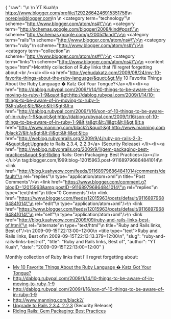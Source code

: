 {
  "raw": "<entry>\n  <author>\n    <name>YT Kuah</name>\n    <uri>https://www.blogger.com/profile/12922664246915351758</uri>\n    <email>noreply@blogger.com</email>\n  </author>\n  <category term=\"technology\"\n    scheme=\"http://www.blogger.com/atom/ns#\"/>\n  <category term=\"http://schemas.google.com/blogger/2008/kind#post\"\n    scheme=\"http://schemas.google.com/g/2005#kind\"/>\n  <category term=\"rails\"\n    scheme=\"http://www.blogger.com/atom/ns#\"/>\n  <category term=\"ruby\"\n    scheme=\"http://www.blogger.com/atom/ns#\"/>\n  <category term=\"collection\"\n    scheme=\"http://www.blogger.com/atom/ns#\"/>\n  <category term=\"links\"\n    scheme=\"http://www.blogger.com/atom/ns#\"/>\n  <content type=\"html\">Monthly collection of Ruby links that I'll regret forgetting about:&lt;br /&gt;&lt;ul&gt;&lt;li&gt;&lt;a href=&quot;http://yehudakatz.com/2009/08/24/my-10-favorite-things-about-the-ruby-language/&quot;&gt;My 10 Favorite Things About the Ruby Language � Katz Got Your Tongue?&lt;/a&gt;&lt;/li&gt;&lt;li&gt;&lt;a href=&quot;http://dablog.rubypal.com/2009/1/14/10-things-to-be-aware-of-in-moving-to-ruby-1-9&quot;&gt;http://dablog.rubypal.com/2009/1/14/10-things-to-be-aware-of-in-moving-to-ruby-1-9&lt;/a&gt;&lt;/li&gt;&lt;li&gt;&lt;a href=&quot;http://dablog.rubypal.com/2009/1/16/son-of-10-things-to-be-aware-of-in-ruby-1-9&quot;&gt;http://dablog.rubypal.com/2009/1/16/son-of-10-things-to-be-aware-of-in-ruby-1-9&lt;/a&gt;&lt;/li&gt;&lt;li&gt;&lt;a href=&quot;http://www.manning.com/black2/&quot;&gt;http://www.manning.com/black2/&lt;/a&gt;&lt;/li&gt;&lt;li&gt;&lt;a href=&quot;http://weblog.rubyonrails.org/2009/9/4/ruby-on-rails-2-3-4&quot;&gt;Upgrade to Rails 2.3.4, 2.2.3&lt;/a&gt; (Security Release) &lt;/li&gt;&lt;li&gt;&lt;a href=&quot;http://weblog.rubyonrails.org/2009/9/1/gem-packaging-best-practices&quot;&gt;Riding Rails: Gem Packaging: Best Practices&lt;/a&gt;&lt;/li&gt;&lt;/ul&gt;</content>\n  <id>tag:blogger.com,1999:blog-12015963.post-911689796864841014</id>\n  <link href=\"http://blog.kuahyeow.com/feeds/911689796864841014/comments/default\"\n    rel=\"replies\"\n    type=\"application/atom+xml\"\n    title=\"Post Comments\"/>\n  <link href=\"https://www.blogger.com/comment.g?blogID=12015963&amp;postID=911689796864841014\"\n    rel=\"replies\"\n    type=\"text/html\"\n    title=\"0 Comments\"/>\n  <link href=\"https://www.blogger.com/feeds/12015963/posts/default/911689796864841014\"\n    rel=\"edit\"\n    type=\"application/atom+xml\"/>\n  <link href=\"https://www.blogger.com/feeds/12015963/posts/default/911689796864841014\"\n    rel=\"self\"\n    type=\"application/atom+xml\"/>\n  <link href=\"http://blog.kuahyeow.com/2009/09/ruby-and-rails-links-best-of.html\"\n    rel=\"alternate\"\n    type=\"text/html\"\n    title=\"Ruby and Rails links, Best of\"/>\n  <published>2009-09-15T22:13:00+12:00</published>\n  <title type=\"text\">Ruby and Rails links, Best of</title>\n  <updated>2009-09-15T22:13:13.379+12:00</updated>\n</entry>",
  "slug": "ruby-and-rails-links-best-of",
  "title": "Ruby and Rails links, Best of",
  "author": "YT Kuah",
  "date": "2009-09-15T22:13:00+12:00"
}

Monthly collection of Ruby links that I'll regret forgetting about:<br /><ul><li><a href="http://yehudakatz.com/2009/08/24/my-10-favorite-things-about-the-ruby-language/">My 10 Favorite Things About the Ruby Language � Katz Got Your Tongue?</a></li><li><a href="http://dablog.rubypal.com/2009/1/14/10-things-to-be-aware-of-in-moving-to-ruby-1-9">http://dablog.rubypal.com/2009/1/14/10-things-to-be-aware-of-in-moving-to-ruby-1-9</a></li><li><a href="http://dablog.rubypal.com/2009/1/16/son-of-10-things-to-be-aware-of-in-ruby-1-9">http://dablog.rubypal.com/2009/1/16/son-of-10-things-to-be-aware-of-in-ruby-1-9</a></li><li><a href="http://www.manning.com/black2/">http://www.manning.com/black2/</a></li><li><a href="http://weblog.rubyonrails.org/2009/9/4/ruby-on-rails-2-3-4">Upgrade to Rails 2.3.4, 2.2.3</a> (Security Release) </li><li><a href="http://weblog.rubyonrails.org/2009/9/1/gem-packaging-best-practices">Riding Rails: Gem Packaging: Best Practices</a></li></ul>